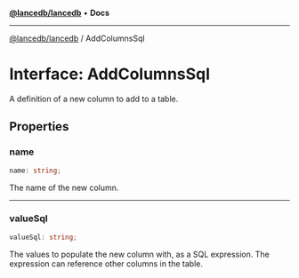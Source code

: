 [**@lancedb/lancedb**](../README.md) • **Docs**

***

[@lancedb/lancedb](../README.md) / AddColumnsSql

# Interface: AddColumnsSql

A definition of a new column to add to a table.

## Properties

### name

```ts
name: string;
```

The name of the new column.

***

### valueSql

```ts
valueSql: string;
```

The values to populate the new column with, as a SQL expression.
The expression can reference other columns in the table.
